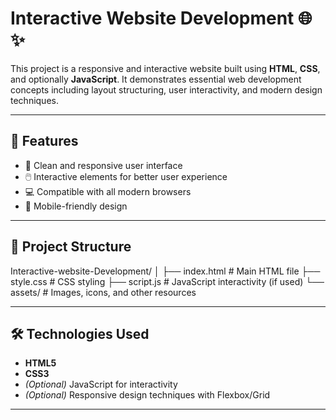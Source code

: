 # Interactive Website Development 🌐✨

This project is a responsive and interactive website built using **HTML**, **CSS**, and optionally **JavaScript**. It demonstrates essential web development concepts including layout structuring, user interactivity, and modern design techniques.

---

## 🚀 Features

- 🎨 Clean and responsive user interface
- 🖱️ Interactive elements for better user experience
- 💻 Compatible with all modern browsers
- 📱 Mobile-friendly design

---

## 📁 Project Structure
Interactive-website-Development/
│
├── index.html # Main HTML file
├── style.css # CSS styling
├── script.js # JavaScript interactivity (if used)
└── assets/ # Images, icons, and other resources


---

## 🛠️ Technologies Used

- **HTML5**
- **CSS3**
- *(Optional)* JavaScript for interactivity
- *(Optional)* Responsive design techniques with Flexbox/Grid

---
